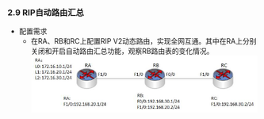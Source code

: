 ### 2.9 RIP自动路由汇总
- 配置需求
  - 在RA、RB和RC上配置RIP V2动态路由，实现全网互通。其中在RA上分别关闭和开启自动路由汇总功能，观察RB路由表的变化情况。
  ![2.9](../pics/2.9.jpeg)